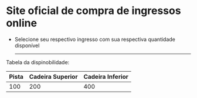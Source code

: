 # Site oficial de compra de ingressos online

* Selecione seu respectivo ingresso com sua respectiva quantidade disponível

  --- 

Tabela da dispinobilidade:

Pista | Cadeira Superior | Cadeira Inferior
---| --- | --- 
100 | 200 | 400
